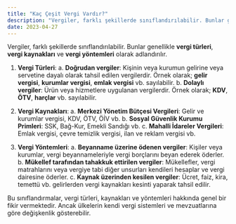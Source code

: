 ```yaml
---
title: "Kaç Çeşit Vergi Vardır?"
description: "Vergiler, farklı şekillerde sınıflandırılabilir. Bunlar genellikle vergi türleri, vergi kaynakları ve vergi yöntemleri olarak adlandırılır"
date: 2023-04-27
---
```


Vergiler, farklı şekillerde sınıflandırılabilir. Bunlar genellikle **vergi türleri**, **vergi kaynakları** ve **vergi
yöntemleri** olarak adlandırılır.

1. **Vergi Türleri**:
   a. **Doğrudan vergiler**: Kişinin veya kurumun gelirine veya servetine dayalı olarak tahsil edilen vergilerdir. Örnek
   olarak; **gelir vergisi**, **kurumlar vergisi**, **emlak vergisi** vb. sayılabilir.
   b. **Dolaylı vergiler**: Ürün veya hizmetlere uygulanan vergilerdir. Örnek olarak; **KDV**, **ÖTV**, **harçlar** vb.
   sayılabilir.

2. **Vergi Kaynakları**:
   a. **Merkezi Yönetim Bütçesi Vergileri**: Gelir ve kurumlar vergisi, KDV, ÖTV, ÖİV vb.
   b. **Sosyal Güvenlik Kurumu Primleri**: SSK, Bağ-Kur, Emekli Sandığı vb.
   c. **Mahalli İdareler Vergileri**: Emlak vergisi, çevre temizlik vergisi, ilan ve reklam vergisi vb.

3. **Vergi Yöntemleri**:
   a. **Beyanname üzerine ödenen vergiler**: Kişiler veya kurumlar, vergi beyannameleriyle vergi borçlarını beyan ederek
   öderler.
   b. **Mükellef tarafından tahakkuk ettirilen vergiler**: Mükellefler, vergi matrahlarını veya vergiye tabi diğer
   unsurları kendileri hesaplar ve vergi dairesine öderler.
   c. **Kaynak üzerinden kesilen vergiler**: Ücret, faiz, kira, temettü vb. gelirlerden vergi kaynakları kesinti yaparak
   tahsil edilir.

Bu sınıflandırmalar, vergi türleri, kaynakları ve yöntemleri hakkında genel bir fikir vermektedir. Ancak ülkelerin kendi
vergi sistemleri ve mevzuatlarına göre değişkenlik gösterebilir.

